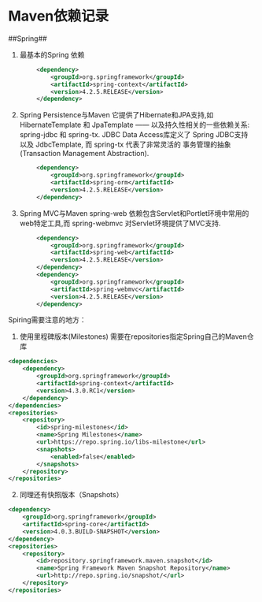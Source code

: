 # Maven依赖记录 #
##Spring##
1. 最基本的Spring 依赖
```xml
		<dependency>
			<groupId>org.springframework</groupId>
			<artifactId>spring-context</artifactId>
			<version>4.2.5.RELEASE</version>
		</dependency>
```
2. Spring Persistence与Maven
它提供了Hibernate和JPA支持,如 HibernateTemplate 和 JpaTemplate —— 以及持久性相关的一些依赖关系: spring-jdbc 和 spring-tx.
JDBC Data Access库定义了 Spring JDBC支持 以及 JdbcTemplate, 而 spring-tx 代表了非常灵活的 事务管理的抽象(Transaction Management Abstraction).
```xml
		<dependency>
			<groupId>org.springframework</groupId>
			<artifactId>spring-orm</artifactId>
			<version>4.2.5.RELEASE</version>
		</dependency>
```

3.  Spring MVC与Maven
spring-web 依赖包含Servlet和Portlet环境中常用的web特定工具,而 spring-webmvc 对Servlet环境提供了MVC支持.
```xml
		<dependency>
			<groupId>org.springframework</groupId>
			<artifactId>spring-web</artifactId>
			<version>4.2.5.RELEASE</version>
		</dependency>
		<dependency>
			<groupId>org.springframework</groupId>
			<artifactId>spring-webmvc</artifactId>
			<version>4.2.5.RELEASE</version>
		</dependency>
```
Spiring需要注意的地方：
1. 使用里程碑版本(Milestones)
需要在repositories指定Spring自己的Maven仓库
```xml
<dependencies>
    <dependency>
        <groupId>org.springframework</groupId>
        <artifactId>spring-context</artifactId>
        <version>4.3.0.RC1</version>
    </dependency>
</dependencies>
<repositories>
    <repository>
        <id>spring-milestones</id>
        <name>Spring Milestones</name>
        <url>https://repo.spring.io/libs-milestone</url>
        <snapshots>
            <enabled>false</enabled>
        </snapshots>
    </repository>
</repositories>
```
2. 同理还有快照版本（Snapshots）
```xml
<dependency>  
    <groupId>org.springframework</groupId>  
    <artifactId>spring-core</artifactId>  
    <version>4.0.3.BUILD-SNAPSHOT</version>  
</dependency>
<repositories>  
    <repository>  
        <id>repository.springframework.maven.snapshot</id>  
        <name>Spring Framework Maven Snapshot Repository</name>  
        <url>http://repo.spring.io/snapshot/</url>  
    </repository>  
</repositories>  
```
